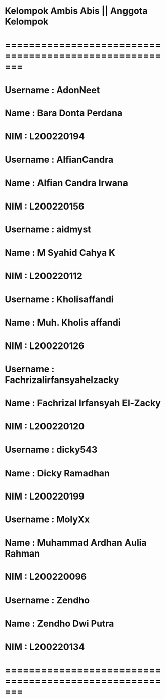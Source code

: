 #   Kelompok Ambis Abis         ||  Anggota Kelompok
# =======================================================
# 
# Username  : AdonNeet
# Name      : Bara Donta Perdana
# NIM       : L200220194
#
# Username  : AlfianCandra
# Name      : Alfian Candra Irwana
# NIM       : L200220156
#
# Username  : aidmyst
# Name      : M Syahid Cahya K
# NIM       : L200220112
#
# Username  : Kholisaffandi
# Name      : Muh. Kholis affandi
# NIM       : L200220126
#
# Username  : Fachrizalirfansyahelzacky
# Name      : Fachrizal Irfansyah El-Zacky
# NIM       : L200220120
#
# Username  : dicky543
# Name      : Dicky Ramadhan
# NIM       : L200220199
#
# Username  : MolyXx
# Name      : Muhammad Ardhan Aulia Rahman
# NIM       : L200220096
#
# Username  : Zendho
# Name      : Zendho Dwi Putra				
# NIM       : L200220134
#
# =======================================================
